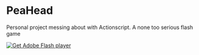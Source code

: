 PeaHead
=======

Personal project messing about with Actionscript. A none too serious flash game

<object classid="clsid:d27cdb6e-ae6d-11cf-96b8-444553540000" width="550" height="400" id="PeaBody" align="middle">
            <param name="movie" value="PeaBody.swf" />
            <param name="quality" value="high" />
            <param name="bgcolor" value="#0033ff" />
            <param name="play" value="true" />
            <param name="loop" value="true" />
            <param name="wmode" value="window" />
            <param name="scale" value="showall" />
            <param name="menu" value="true" />
            <param name="devicefont" value="false" />
            <param name="salign" value="" />
            <param name="allowScriptAccess" value="sameDomain" />
            <!--[if !IE]>-->
            <object type="application/x-shockwave-flash" data="PeaBody.swf" width="550" height="400">
                <param name="movie" value="https://github.com/StuartCoope/PeaHead/blob/master/PeaBody.swf?raw=true" />
                <param name="quality" value="high" />
                <param name="bgcolor" value="#0033ff" />
                <param name="play" value="true" />
                <param name="loop" value="true" />
                <param name="wmode" value="window" />
                <param name="scale" value="showall" />
                <param name="menu" value="true" />
                <param name="devicefont" value="false" />
                <param name="salign" value="" />
                <param name="allowScriptAccess" value="sameDomain" />
            <!--<![endif]-->
                <a href="http://www.adobe.com/go/getflash">
                    <img src="http://www.adobe.com/images/shared/download_buttons/get_flash_player.gif" alt="Get Adobe Flash player" />
                </a>
            <!--[if !IE]>-->
            </object>
            <!--<![endif]-->
        </object>
